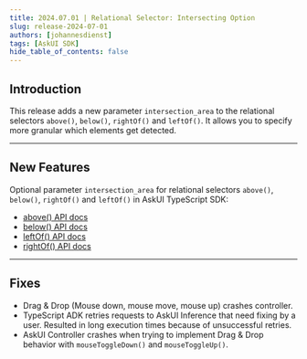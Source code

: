 ```yaml
---
title: 2024.07.01 | Relational Selector: Intersecting Option
slug: release-2024-07-01
authors: [johannesdienst]
tags: [AskUI SDK]
hide_table_of_contents: false
---
```


## Introduction
This release adds a new parameter `intersection_area` to the relational selectors `above()`, `below()`, `rightOf()` and `leftOf()`. It allows you to specify more granular which elements get detected.

---

## New Features

Optional parameter `intersection_area` for relational selectors `above()`, `below()`, `rightOf()` and `leftOf()` in AskUI TypeScript SDK:

- [above() API docs](https://docs.askui.com/docs/api/Relations/above)
- [below() API docs](https://docs.askui.com/docs/api/Relations/below)
- [leftOf() API docs](https://docs.askui.com/docs/api/Relations/leftof)
- [rightOf() API docs](https://docs.askui.com/docs/api/Relations/rightof)

---

## Fixes

- Drag & Drop (Mouse down, mouse move, mouse up) crashes controller.
- TypeScript ADK retries requests to AskUI Inference that need fixing by a user. Resulted in long execution times because of unsuccessful retries.
- AskUI Controller crashes when trying to implement Drag & Drop behavior with `mouseToggleDown()` and `mouseToggleUp()`.
